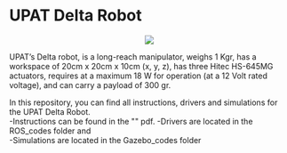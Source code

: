 UPAT Delta Robot
=============

<p align="center">
  <img src ="https://cloud.githubusercontent.com/assets/16125042/21768799/3492ea88-d684-11e6-9e26-55519b5857f4.png" style="text-align:right" />
</p>

  
  UPAT’s Delta robot, is a long-reach manipulator, weighs 1 Kgr, has a workspace of
20cm x 20cm x 10cm (x, y, z), has three Hitec HS-645MG actuators, requires at a maximum 18 W
for operation (at a 12 Volt rated voltage), and can carry a payload of 300 gr.


In this repository, you can find all instructions, drivers and simulations for the UPAT Delta Robot.<br>
  -Instructions can be found in the "" pdf.
  -Drivers are located in the ROS_codes folder and  
  -Simulations are located in the Gazebo_codes folder
